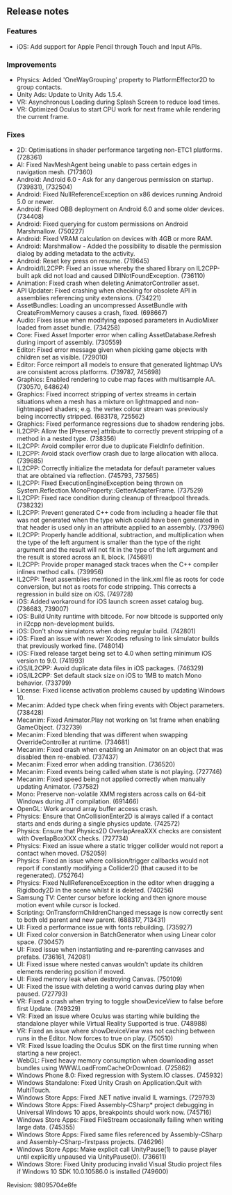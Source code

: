 ## Release notes

### Features

-   iOS: Add support for Apple Pencil through Touch and Input APIs.

### Improvements

-   Physics: Added \'OneWayGrouping\' property to PlatformEffector2D to group contacts.
-   Unity Ads: Update to Unity Ads 1.5.4.
-   VR: Asynchronous Loading during Splash Screen to reduce load times.
-   VR: Optimized Oculus to start CPU work for next frame while rendering the current frame.

### Fixes

-   2D: Optimisations in shader performance targeting non-ETC1 platforms. (728361)
-   AI: Fixed NavMeshAgent being unable to pass certain edges in navigation mesh. (717360)
-   Android: Android 6.0 - Ask for any dangerous permission on startup. (739831), (732504)
-   Android: Fixed NullReferenceException on x86 devices running Android 5.0 or newer.
-   Android: Fixed OBB deployment on Android 6.0 and some older devices. (734408)
-   Android: Fixed querying for custom permissions on Android Marshmallow. (750227)
-   Android: Fixed VRAM calculation on devices with 4GB or more RAM.
-   Android: Marshmallow - Added the possibility to disable the permission dialog by adding metadata to the activity.
-   Android: Reset key press on resume. (719645)
-   Android/IL2CPP: Fixed an issue whereby the shared library on IL2CPP-built apk did not load and caused DllNotFoundException. (736110)
-   Animation: Fixed crash when deleting AnimatorController asset.
-   API Updater: Fixed crashing when checking for obsolete API in assemblies referencing unity extensions. (734221)
-   AssetBundles: Loading an uncompressed AssetBundle with CreateFromMemory causes a crash, fixed. (698667)
-   Audio: Fixes issue when modifying exposed parameters in AudioMixer loaded from asset bundle. (734258)
-   Core: Fixed Asset Importer error when calling AssetDatabase.Refresh during import of assembly. (730559)
-   Editor: Fixed error message given when picking game objects with children set as visible. (729010)
-   Editor: Force reimport all models to ensure that generated lightmap UVs are consistent across platforms. (739787, 745698)
-   Graphics: Enabled rendering to cube map faces with multisample AA. (730570, 648624)
-   Graphics: Fixed incorrect stripping of vertex streams in certain situations when a mesh has a mixture on lightmapped and non-lightmapped shaders; e.g. the vertex colour stream was previously being incorrectly stripped. (683178, 725562)
-   Graphics: Fixed performance regressions due to shadow rendering jobs.
-   IL2CPP: Allow the \[Preserve\] attribute to correctly prevent stripping of a method in a nested type. (738356)
-   IL2CPP: Avoid compiler error due to duplicate FieldInfo definition.
-   IL2CPP: Avoid stack overflow crash due to large allocation with alloca. (739685)
-   IL2CPP: Correctly initialize the metadata for default parameter values that are obtained via reflection. (745793, 737565)
-   IL2CPP: Fixed ExecutionEngineException being thrown on System.Reflection.MonoProperty::GetterAdapterFrame. (737529)
-   IL2CPP: Fixed race condition during cleanup of threadpool threads. (738232)
-   IL2CPP: Prevent generated C++ code from including a header file that was not generated when the type which could have been generated in that header is used only in an attribute applied to an assembly. (737996)
-   IL2CPP: Properly handle additional, subtraction, and multiplication when the type of the left argument is smaller than the type of the right argument and the result will not fit in the type of the left argument and the result is stored across an IL block. (745691)
-   IL2CPP: Provide proper managed stack traces when the C++ compiler inlines method calls. (739956)
-   IL2CPP: Treat assemblies mentioned in the link.xml file as roots for code conversion, but not as roots for code stripping. This corrects a regression in build size on iOS. (749728)
-   iOS: Added workaround for iOS launch screen asset catalog bug. (736683, 739007)
-   iOS: Build Unity runtime with bitcode. For now bitcode is supported only in il2cpp non-development builds.
-   iOS: Don\'t show simulators when doing regular build. (742801)
-   iOS: Fixed an issue with newer Xcodes refusing to link simulator builds that previously worked fine. (748014)
-   iOS: Fixed release target being set to 4.0 when setting minimum iOS version to 9.0. (741993)
-   iOS/IL2CPP: Avoid duplicate data files in iOS packages. (746329)
-   iOS/IL2CPP: Set default stack size on iOS to 1MB to match Mono behavior. (733799)
-   License: Fixed license activation problems caused by updating Windows 10.
-   Mecanim: Added type check when firing events with Object parameters. (738428)
-   Mecanim: Fixed Animator.Play not working on 1st frame when enabling GameObject. (732739)
-   Mecanim: Fixed blending that was different when swapping OverrideController at runtime. (734681)
-   Mecanim: Fixed crash when enabling an Animator on an object that was disabled then re-enabled. (737437)
-   Mecanim: Fixed error when adding transition. (736520)
-   Mecanim: Fixed events being called when state is not playing. (727746)
-   Mecanim: Fixed speed being not applied correctly when manually updating Animator. (737582)
-   Mono: Preserve non-volatile XMM registers across calls on 64-bit Windows during JIT compilation. (691466)
-   OpenGL: Work around array buffer access crash.
-   Physics: Ensure that OnCollisionEnter2D is always called if a contact starts and ends during a single physics update. (742572)
-   Physics: Ensure that Physics2D OverlapAreaXXX checks are consistent with OverlapBoxXXX checks. (727734)
-   Physics: Fixed an issue where a static trigger collider would not report a contact when moved. (752059)
-   Physics: Fixed an issue where collision/trigger callbacks would not report if constantly modifying a Collider2D (that caused it to be regenerated). (752764)
-   Physics: Fixed NullReferenceException in the editor when dragging a Rigidbody2D in the scene whilst it is deleted. (740256)
-   Samsung TV: Center cursor before locking and then ignore mouse motion event while cursor is locked.
-   Scripting: OnTransformChildrenChanged message is now correctly sent to both old parent and new parent. (688317, 713431)
-   UI: Fixed a performance issue with fonts rebuilding. (735927)
-   UI: Fixed color conversion in BatchGenerator when using Linear color space. (730457)
-   UI: Fixed issue when instantiating and re-parenting canvases and prefabs. (736161, 742081)
-   UI: Fixed issue where nested canvas wouldn\'t update its children elements rendering position if moved.
-   UI: Fixed memory leak when destroying Canvas. (750109)
-   UI: Fixed the issue with deleting a world canvas during play when paused. (727793)
-   VR: Fixed a crash when trying to toggle showDeviceView to false before first Update. (749329)
-   VR: Fixed an issue where Oculus was starting while building the standalone player while Virtual Reality Supported is true. (748988)
-   VR: Fixed an issue where showDeviceView was not caching between runs in the Editor. Now forces to true on play. (750510)
-   VR: Fixed Issue loading the Oculus SDK on the first time running when starting a new project.
-   WebGL: Fixed heavy memory consumption when downloading asset bundles using WWW.LoadFromCacheOrDownload. (725862)
-   Windows Phone 8.0: Fixed regression with System.IO classes. (745932)
-   Windows Standalone: Fixed Unity Crash on Application.Quit with MultiTouch.
-   Windows Store Apps: Fixed .NET native invalid IL warnings. (729793)
-   Windows Store Apps: Fixed Assembly-CSharp\* project debugging in Universal Windows 10 apps, breakpoints should work now. (745716)
-   Windows Store Apps: Fixed FileStream occasionally failing when writing large data. (745355)
-   Windows Store Apps: Fixed same files referenced by Assembly-CSharp and Assembly-CSharp-firstpass projects. (746296)
-   Windows Store Apps: Make explicit call UnityPause(1) to pause player until explicitly unpaused via UnityPause(0). (736611)
-   Windows Store: Fixed Unity producing invalid Visual Studio project files if Windows 10 SDK 10.0.10586.0 is installed (749600)

Revision: 98095704e6fe
